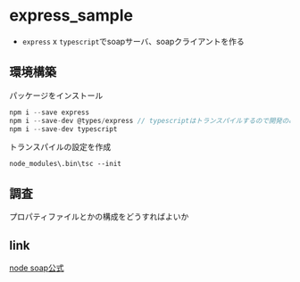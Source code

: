 # express_sample
* `express` x `typescript`でsoapサーバ、soapクライアントを作る

## 環境構築
パッケージをインストール
```js
npm i --save express
npm i --save-dev @types/express // typescriptはトランスパイルするので開発のみ使用
npm i --save-dev typescript
```
トランスパイルの設定を作成
```
node_modules\.bin\tsc --init

```

## 調査
プロパティファイルとかの構成をどうすればよいか

## link
[node soap公式](https://github.com/vpulim/node-soap#soapcreateclienturl-options-callback---create-a-new-soap-client-from-a-wsdl-url-also-supports-a-local-filesystem-path)
